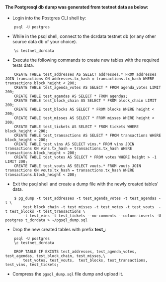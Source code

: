 #### The Postgresql db dump was generated from testnet data as below:

- Login into the Postgres CLI shell by:
```Shell
    psql -U postgres
```

- While in the psql shell, connect to the dcrdata testnet db (or any other source data db of your choice).
```Shell
    \c testnet_dcrdata
```

- Execute the following commands to create new tables with the required tests data.
```Shell
    CREATE TABLE test_addresses AS SELECT addresses.* FROM addresses JOIN transactions ON addresses.tx_hash = transactions.tx_hash WHERE transactions.block_height < 200;
    CREATE TABLE test_agenda_votes AS SELECT * FROM agenda_votes LIMIT 200;
    CREATE TABLE test_agendas AS SELECT * FROM agendas;
    CREATE TABLE test_block_chain AS SELECT * FROM block_chain LIMIT 200;
    CREATE TABLE test_blocks AS SELECT * FROM blocks WHERE height < 200;
    CREATE TABLE test_misses AS SELECT * FROM misses WHERE height < 200;
    CREATE TABLE test_tickets AS SELECT * FROM tickets WHERE block_height < 200;
    CREATE TABLE test_transactions AS SELECT * FROM transactions WHERE block_height < 200;
    CREATE TABLE test_vins AS SELECT vins.* FROM vins JOIN transactions ON vins.tx_hash = transactions.tx_hash WHERE transactions.block_height < 200;
    CREATE TABLE test_votes AS SELECT * FROM votes WHERE height > -1 LIMIT 200;
    CREATE TABLE test_vouts AS SELECT vouts.* FROM vouts JOIN transactions ON vouts.tx_hash = transactions.tx_hash WHERE transactions.block_height < 200;
```

- Exit the psql shell and create a dump file with the newly created tables' data.
```Shell
    $ pg_dump -t test_addresses -t test_agenda_votes -t test_agendas -t \
        test_block_chain -t test_misses -t test_votes -t test_vouts  -t test_blocks -t test_transactions \
        -t test_vins -t test_tickets --no-comments --column-inserts -U postgres t_dcrdata > ~/pgsql_dump.sql
```

- Drop the new created tables with prefix **test_**:
```Shell
    psql -U postgres
    \c testnet_dcrdata

    DROP TABLE IF EXISTS test_addresses, test_agenda_votes, test_agendas, test_block_chain, test_misses,\
        test_votes, test_vouts,  test_blocks, test_transactions, test_vins, test_tickets;
```

- Compress the `pgsql_dump.sql` file dump and upload it.
